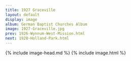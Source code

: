 ```yaml
---
title: 1927 Graceville
layout: default
display: image
album: German Baptist Churches Album
image: 1927-Graceville.jpg
prev: 1926-Wynnum-West-Mission.html
next: 1928-Holland-Park.html
---
```

{% include image-head.md %}
{% include image.html %}